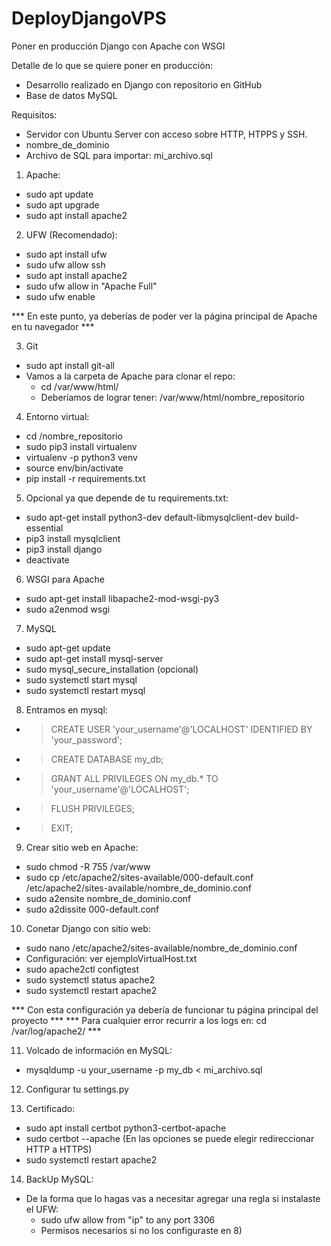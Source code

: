 # DeployDjangoVPS
Poner en producción Django con Apache con WSGI

Detalle de lo que se quiere poner en producción:
  - Desarrollo realizado en Django con repositorio en GitHub
  - Base de datos MySQL

Requisitos:
  - Servidor con Ubuntu Server con acceso sobre HTTP, HTPPS y SSH.
  - nombre_de_dominio
  - Archivo de SQL para importar: mi_archivo.sql

1) Apache:
  - sudo apt update
  - sudo apt upgrade
  - sudo apt install apache2

2) UFW (Recomendado):
  - sudo apt install ufw
  - sudo ufw allow ssh
  - sudo apt install apache2
  - sudo ufw allow in "Apache Full"
  - sudo ufw enable

*** En este punto, ya deberías de poder ver la página principal de Apache en tu navegador ***

3) Git
  - sudo apt install git-all
  - Vamos a la carpeta de Apache para clonar el repo:
    - cd /var/www/html/
    - Deberíamos de lograr tener: /var/www/html/nombre_repositorio

4) Entorno virtual:
  - cd /nombre_repositorio
  - sudo pip3 install virtualenv 
  - virtualenv -p python3 venv
  - source env/bin/activate
  - pip install -r requirements.txt

5) Opcional ya que depende de tu requirements.txt:
  - sudo apt-get install python3-dev default-libmysqlclient-dev build-essential
  - pip3 install mysqlclient
  - pip3 install django
  - deactivate

6) WSGI para Apache
  - sudo apt-get install libapache2-mod-wsgi-py3 
  - sudo a2enmod wsgi

7) MySQL
  - sudo apt-get update
  - sudo apt-get install mysql-server 
  - sudo mysql_secure_installation (opcional)
  - sudo systemctl start mysql
  - sudo systemctl restart mysql

8) Entramos en mysql:
  - > CREATE USER 'your_username'@'LOCALHOST' IDENTIFIED BY 'your_password';
  - > CREATE DATABASE my_db;
  - > GRANT ALL PRIVILEGES ON my_db.* TO 'your_username'@'LOCALHOST';
  - > FLUSH PRIVILEGES;
  - > EXIT;

9) Crear sitio web en Apache:
  - sudo chmod -R 755 /var/www
  - sudo cp /etc/apache2/sites-available/000-default.conf /etc/apache2/sites-available/nombre_de_dominio.conf 
  - sudo a2ensite nombre_de_dominio.conf
  - sudo a2dissite 000-default.conf 

10) Conetar Django con sitio web:
  - sudo nano /etc/apache2/sites-available/nombre_de_dominio.conf
  - Configuración: ver ejemploVirtualHost.txt
  - sudo apache2ctl configtest
  - sudo systemctl status apache2
  - sudo systemctl restart apache2

*** Con esta configuración ya debería de funcionar tu página principal del proyecto ***
*** Para cualquier error recurrir a los logs en: cd /var/log/apache2/ ***

11) Volcado de información en MySQL:
  - mysqldump -u your_username -p my_db < mi_archivo.sql

12) Configurar tu settings.py

13) Certificado:
  - sudo apt install certbot python3-certbot-apache
  - sudo certbot --apache (En las opciones se puede elegir redireccionar HTTP a HTTPS)
  - sudo systemctl restart apache2

14) BackUp MySQL:
  - De la forma que lo hagas vas a necesitar agregar una regla si instalaste el UFW:
    - sudo ufw allow from "ip" to any port 3306
    - Permisos necesarios si no los configuraste en 8)



